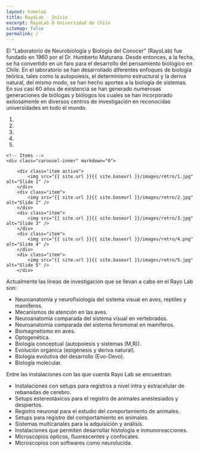 ```yaml
---
layout: homelay
title: RayoLab - Inicio
excerpt: RayoLab @ Universidad de Chile
sitemap: false
permalink: /
---
```

El "Laboratorio de Neurobiología y Biología del Conocer" (RayoLab) fue fundado en 1960 por el Dr. Humberto Maturana. Desde entonces, a la fecha, se ha convertido en un faro para el desarrollo del pensamiento biológico en Chile. En el laboratorio se han desarrollado diferentes enfoques de biología teórica, tales como la autopoiesis, el determinismo estructural y la deriva natural, del mismo modo, se han hecho aportes a la biología de sistemas. En sus casi 60 años de existencia se han generado numerosas generaciones de biólogas y biólogos los cuales se han incorporado exitosamente en diversos centros de investigación en reconocidas universidades en todo el mundo.

<div markdown="0" id="carousel" class="carousel slide" data-ride="carousel" data-interval="5000" data-pause="hover" >
    <!-- Menu -->
    <ol class="carousel-indicators">
        <li data-target="#carousel" data-slide-to="0" class="active"></li>
        <li data-target="#carousel" data-slide-to="1"></li>
        <li data-target="#carousel" data-slide-to="2"></li>
        <li data-target="#carousel" data-slide-to="3"></li>
        <li data-target="#carousel" data-slide-to="4"></li>
    </ol>

```
<!-- Items -->
<div class="carousel-inner" markdown="0">

    <div class="item active">
        <img src="{{ site.url }}{{ site.baseurl }}/images/retro/1.jpg" alt="Slide 1" />
    </div>
    <div class="item">
        <img src="{{ site.url }}{{ site.baseurl }}/images/retro/2.jpg" alt="Slide 2" />
    </div>
    <div class="item">
        <img src="{{ site.url }}{{ site.baseurl }}/images/retro/3.jpg" alt="Slide 3" />
    </div>
    <div class="item">
        <img src="{{ site.url }}{{ site.baseurl }}/images/retro/4.png" alt="Slide 4" />
    </div>
    <div class="item">
        <img src="{{ site.url }}{{ site.baseurl }}/images/retro/5.jpg" alt="Slide 5" />
    </div>
```

 Actualmente las líneas de investigación que se llevan a cabo en el Rayo Lab son:

* Neuroanatomía y neurofisiología del sistema visual en aves, reptiles y mamíferos.
* Mecanismos de atención en las aves.
* Neuroanatomía comparada del sistema visual en vertebrados.
* Neuroanatomía comparada del sistema feromonal en mamíferos.
* Biomagnetismo en aves.
* Optogenética.
* Biología conceptual (autopoiesis y sistemas (M,R)).
* Evolución orgánica (epigénesis y deriva natural).
* Biología evolutiva del desarrollo (Evo-Devo).
* Biología molecular.

Entre las instalaciones con las que cuenta Rayo Lab se encuentran:

* Instalaciones con setups para registros a nivel intra y extracelular de rebanadas de cerebro.
* Setups estereotáxicos para el registro de animales anestesiados y despiertos.
* Registro neuronal para el estudio del comportamiento de animales.
* Setups para registro del comportamiento en animales.
* Sistemas multicanales para la adquisición y análisis.
* Instalaciones que permiten desarrollar histología e inmunoreacciones.
* Microscopios ópticos, fluorescentes y confocales.
* Microscopios con softwares como neurolucida.
